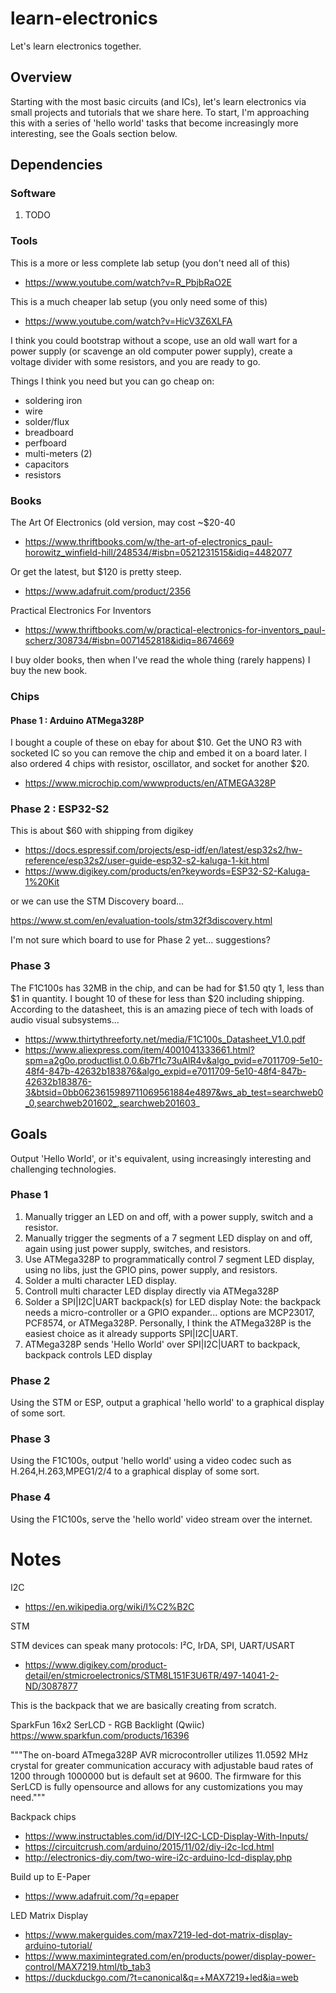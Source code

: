 # learn-electronics
Let's learn electronics together.

## Overview

Starting with the most basic circuits (and ICs), let's learn electronics via small projects and tutorials that we share here. To start, I'm approaching this with a series of 'hello world' tasks that become increasingly more interesting, see the Goals section below.

## Dependencies

### Software

1. TODO

### Tools

This is a more or less complete lab setup (you don't need all of this)

* https://www.youtube.com/watch?v=R_PbjbRaO2E

This is a much cheaper lab setup (you only need some of this)

* https://www.youtube.com/watch?v=HicV3Z6XLFA

I think you could bootstrap without a scope, use an old wall wart for a power supply (or scavenge an old computer power supply), create a voltage divider with some resistors, and you are ready to go.

Things I think you need but you can go cheap on:

* soldering iron
* wire
* solder/flux
* breadboard
* perfboard
* multi-meters (2)
* capacitors
* resistors

### Books

The Art Of Electronics (old version, may cost ~$20-40

* https://www.thriftbooks.com/w/the-art-of-electronics_paul-horowitz_winfield-hill/248534/#isbn=0521231515&idiq=4482077

Or get the latest, but $120 is pretty steep.

* https://www.adafruit.com/product/2356

Practical Electronics For Inventors

* https://www.thriftbooks.com/w/practical-electronics-for-inventors_paul-scherz/308734/#isbn=0071452818&idiq=8674669

I buy older books, then when I've read the whole thing (rarely happens) I buy the new book.

### Chips

#### Phase 1 : Arduino ATMega328P

I bought a couple of these on ebay for about $10. Get the UNO R3 with socketed IC so you can remove the chip and embed it
on a board later. I also ordered 4 chips with resistor, oscillator, and socket for another $20.

* https://www.microchip.com/wwwproducts/en/ATMEGA328P

### Phase 2 : ESP32-S2

This is about $60 with shipping from digikey

* https://docs.espressif.com/projects/esp-idf/en/latest/esp32s2/hw-reference/esp32s2/user-guide-esp32-s2-kaluga-1-kit.html
* https://www.digikey.com/products/en?keywords=ESP32-S2-Kaluga-1%20Kit

or we can use the STM Discovery board...

https://www.st.com/en/evaluation-tools/stm32f3discovery.html

I'm not sure which board to use for Phase 2 yet... suggestions?

### Phase 3

The F1C100s has 32MB in the chip, and can be had for $1.50 qty 1, less than $1 in quantity. I bought 10 of these for less than $20 including shipping.
According to the datasheet, this is an amazing piece of tech with loads of audio visual subsystems...

* https://www.thirtythreeforty.net/media/F1C100s_Datasheet_V1.0.pdf
* https://www.aliexpress.com/item/4001041333661.html?spm=a2g0o.productlist.0.0.6b7f1c73uAlR4v&algo_pvid=e7011709-5e10-48f4-847b-42632b183876&algo_expid=e7011709-5e10-48f4-847b-42632b183876-3&btsid=0bb0623615989711069561884e4897&ws_ab_test=searchweb0_0,searchweb201602_,searchweb201603_


## Goals

Output 'Hello World', or it's equivalent, using increasingly interesting and challenging technologies.

### Phase 1

1. Manually trigger an LED on and off, with a power supply, switch and a resistor.
1. Manually trigger the segments of a 7 segment LED display on and off, again using just power supply, switches, and resistors.
1. Use ATMega328P to programmatically control 7 segment LED display, using no libs, just the GPIO pins, power supply, and resistors. 
1. Solder a multi character LED display.
1. Controll multi character LED display directly via ATMega328P
1. Solder a SPI|I2C|UART backpack(s) for LED display
    Note: the backpack needs a micro-controller or a GPIO expander... options are MCP23017, PCF8574, or ATMega328P. Personally, I think the ATMega328P is the easiest choice as it already supports SPI|I2C|UART.
1. ATMega328P sends 'Hello World' over SPI|I2C|UART to backpack, backpack controls LED display

### Phase 2

Using the STM or ESP, output a graphical 'hello world' to a graphical display of some sort.

### Phase 3

Using the F1C100s, output 'hello world' using a video codec such as H.264,H.263,MPEG1/2/4 to a graphical display of some sort.

### Phase 4

Using the F1C100s, serve the 'hello world' video stream over the internet.


# Notes

I2C

* https://en.wikipedia.org/wiki/I%C2%B2C

STM

STM devices can speak many protocols: I²C, IrDA, SPI, UART/USART 

* https://www.digikey.com/product-detail/en/stmicroelectronics/STM8L151F3U6TR/497-14041-2-ND/3087877


This is the backpack that we are basically creating from scratch.

SparkFun 16x2 SerLCD - RGB Backlight (Qwiic)
https://www.sparkfun.com/products/16396

"""The on-board ATmega328P AVR microcontroller utilizes 11.0592 MHz crystal for greater communication accuracy with adjustable baud rates of 1200 through 1000000 but is default set at 9600. The firmware for this SerLCD is fully opensource and allows for any customizations you may need."""


Backpack chips

* https://www.instructables.com/id/DIY-I2C-LCD-Display-With-Inputs/
* https://circuitcrush.com/arduino/2015/11/02/diy-i2c-lcd.html
* http://electronics-diy.com/two-wire-i2c-arduino-lcd-display.php

Build up to E-Paper

* https://www.adafruit.com/?q=epaper

LED Matrix Display

* https://www.makerguides.com/max7219-led-dot-matrix-display-arduino-tutorial/
* https://www.maximintegrated.com/en/products/power/display-power-control/MAX7219.html/tb_tab3
* https://duckduckgo.com/?t=canonical&q=+MAX7219+led&ia=web

